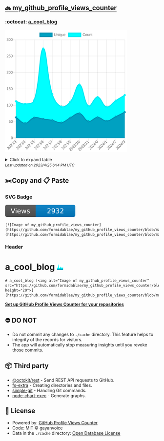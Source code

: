 ## [🔙 my_github_profile_views_counter](https://github.com/formidablae/my_github_profile_views_counter)

### :octocat: [a_cool_blog](https://github.com/formidablae/a_cool_blog)
![Image of my_github_profile_views_counter](https://github.com/formidablae/my_github_profile_views_counter/blob/master/graph/421021519/large/year.png)

<details>
	<summary>Click to expand table</summary>
	<h2>:calendar: Year Page Views Table</h2>
<table>
	<tr>
		<th>
			Last Updated
		</th>
		<th>
			Unique
		</th>
		<th>
			Count
		</th>
	</tr>
	<tr>
		<td>
			<code>2023/4/1</code>
		</td>
		<td>
			<code>79</code>
		</td>
		<td>
			<code>131</code>
		</td>
	</tr>
	<tr>
		<td>
			<code>2023/3/1</code>
		</td>
		<td>
			<code>65</code>
		</td>
		<td>
			<code>114</code>
		</td>
	</tr>
	<tr>
		<td>
			<code>2023/2/1</code>
		</td>
		<td>
			<code>52</code>
		</td>
		<td>
			<code>95</code>
		</td>
	</tr>
	<tr>
		<td>
			<code>2023/1/1</code>
		</td>
		<td>
			<code>63</code>
		</td>
		<td>
			<code>125</code>
		</td>
	</tr>
	<tr>
		<td>
			<code>2022/12/1</code>
		</td>
		<td>
			<code>51</code>
		</td>
		<td>
			<code>98</code>
		</td>
	</tr>
	<tr>
		<td>
			<code>2022/11/1</code>
		</td>
		<td>
			<code>75</code>
		</td>
		<td>
			<code>163</code>
		</td>
	</tr>
	<tr>
		<td>
			<code>2022/10/1</code>
		</td>
		<td>
			<code>62</code>
		</td>
		<td>
			<code>111</code>
		</td>
	</tr>
	<tr>
		<td>
			<code>2022/9/1</code>
		</td>
		<td>
			<code>47</code>
		</td>
		<td>
			<code>96</code>
		</td>
	</tr>
	<tr>
		<td>
			<code>2022/8/1</code>
		</td>
		<td>
			<code>54</code>
		</td>
		<td>
			<code>134</code>
		</td>
	</tr>
	<tr>
		<td>
			<code>2022/7/1</code>
		</td>
		<td>
			<code>58</code>
		</td>
		<td>
			<code>273</code>
		</td>
	</tr>
	<tr>
		<td>
			<code>2022/6/1</code>
		</td>
		<td>
			<code>62</code>
		</td>
		<td>
			<code>115</code>
		</td>
	</tr>
	<tr>
		<td>
			<code>2022/5/1</code>
		</td>
		<td>
			<code>45</code>
		</td>
		<td>
			<code>104</code>
		</td>
	</tr>
	<tr>
		<td>
			<code>2022/4/1</code>
		</td>
		<td>
			<code>63</code>
		</td>
		<td>
			<code>112</code>
		</td>
	</tr>
</table>

</details>
<small><i>Last updated on 2023/4/25 6:14 PM UTC</i></small>

## ✂️Copy and 📋 Paste
### SVG Badge
[![Image of my_github_profile_views_counter](https://github.com/formidablae/my_github_profile_views_counter/blob/master/svg/421021519/badge.svg)](https://github.com/formidablae/my_github_profile_views_counter/blob/master/readme/421021519/week.md)
```readme
[![Image of my_github_profile_views_counter](https://github.com/formidablae/my_github_profile_views_counter/blob/master/svg/421021519/badge.svg)](https://github.com/formidablae/my_github_profile_views_counter/blob/master/readme/421021519/week.md)
```
### Header
# a_cool_blog [<img alt="Image of my_github_profile_views_counter" src="https://github.com/formidablae/my_github_profile_views_counter/blob/master/graph/421021519/small/year.png" height="20">](https://github.com/formidablae/my_github_profile_views_counter/blob/master/readme/421021519/year.md)
```readme
# a_cool_blog [<img alt="Image of my_github_profile_views_counter" src="https://github.com/formidablae/my_github_profile_views_counter/blob/master/graph/421021519/small/year.png" height="20">](https://github.com/formidablae/my_github_profile_views_counter/blob/master/readme/421021519/year.md)
```
[**Set up GitHub Profile Views Counter for your repositories**](https://github.com/gayanvoice/github-profile-views-counter)
## ⛔ DO NOT
- Do not commit any changes to `./cache` directory. This feature helps to integrity of the records for visitors.
- The app will automatically stop measuring insights until you revoke those commits.
## 📦 Third party

- [@octokit/rest](https://www.npmjs.com/package/@octokit/rest) - Send REST API requests to GitHub.
- [fs-extra](https://www.npmjs.com/package/fs-extra) - Creating directories and files.
- [simple-git](https://www.npmjs.com/package/simple-git) - Handling Git commands.
- [node-chart-exec](https://www.npmjs.com/package/node-chart-exec) - Generate graphs.
## 📄 License
- Powered by: [GitHub Profile Views Counter](https://github.com/gayanvoice/github-profile-views-counter)
- Code: [MIT](./LICENSE) © [gayanvoice](https://github.com/gayanvoice/github-profile-views-counter)
- Data in the `./cache` directory: [Open Database License](https://opendatacommons.org/licenses/odbl/1-0/)